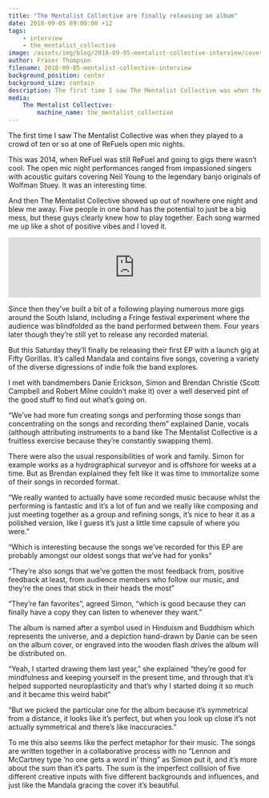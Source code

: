 ```yaml
---
title: "The Mentalist Collective are finally releasing an album"
date: 2018-09-05 09:00:00 +12
tags:
    - interview
    - the_mentalist_collective
image: /assets/img/blog/2018-09-05-mentalist-collective-interview/cover.jpg
author: Fraser Thompson
filename: 2018-09-05-mentalist-collective-interview
background_position: center
background_size: contain
description: The first time I saw The Mentalist Collective was when they played to a crowd of ten or so at one of ReFuels open mic nights. This was way back and 2014, and they're only just now releasing an album. What's the big idea?
media:
    The Mentalist Collective:
        machine_name: the_mentalist_collective
---
```


The first time I saw The Mentalist Collective was when they played to a crowd of ten or so at one of ReFuels open mic nights.

This was 2014, when ReFuel was still ReFuel and going to gigs there wasn’t cool. The open mic night performances ranged from impassioned singers with acoustic guitars covering Neil Young to the legendary banjo originals of Wolfman Stuey. It was an interesting time.

And then The Mentalist Collective showed up out of nowhere one night and blew me away. Five people in one band has the potential to just be a big mess, but these guys clearly knew how to play together. Each song warmed me up like a shot of positive vibes and I loved it. 

<!-- more -->

<center><iframe style="border: 0; width: 100%; height: 120px;" src="https://bandcamp.com/EmbeddedPlayer/album=38699114/size=large/bgcol=ffffff/linkcol=0687f5/tracklist=false/artwork=small/transparent=true/" seamless><a href="http://thementalistcollective.bandcamp.com/album/mandala-ep">Mandala EP by The Mentalist Collective</a></iframe></center>

Since then they’ve built a bit of a following playing numerous more gigs around the South Island, including a Fringe festival experiment where the audience was blindfolded as the band performed between them. Four years later though they’re still yet to release any recorded material.

But this Saturday they’ll finally be releasing their first EP with a launch gig at Fifty Gorillas. It’s called Mandala and contains five songs, covering a variety of the diverse digressions of indie folk the band explores.

I met with bandmembers Danie Erickson, Simon and Brendan Christie (Scott Campbell and Robert Milne couldn’t make it) over a well deserved pint of the good stuff to find out what’s going on.

“We’ve had more fun creating songs and performing those songs than concentrating on the songs and recording them” explained Danie, vocals (although attributing instruments to a band like The Mentalist Collective is a fruitless exercise because they’re constantly swapping them).

There were also the usual responsibilities of work and family. Simon for example works as a hydrographical surveyor and is offshore for weeks at a time. But as Brendan explained they felt like it was time to immortalize some of their songs in recorded format.

“We really wanted to actually have some recorded music because whilst the performing is fantastic and it’s a lot of fun and we really like composing and just meeting together as a group and refining songs, it’s nice to hear it as a polished version, like I guess it’s just a little time capsule of where you were.”

“Which is interesting because the songs we’ve recorded for this EP are probably amongst our oldest songs that we’ve had for yonks” 

“They’re also songs that we’ve gotten the most feedback from, positive feedback at least, from audience members who follow our music, and they’re the ones that stick in their heads the most”

“They’re fan favorites”, agreed Simon, “which is good because they can finally have a copy they can listen to whenever they want.”

The album is named after a symbol used in Hinduism and Buddhism which represents the universe, and a depiction hand-drawn by Danie can be seen on the album cover, or engraved into the wooden flash drives the album will be distributed on.

“Yeah, I started drawing them last year,” she explained “they’re good for mindfulness and keeping yourself in the present time, and through that it’s helped supported neuroplasticity and that’s why I started doing it so much and it became this weird habit”

“But we picked the particular one for the album because it’s symmetrical from a distance, it looks like it’s perfect, but when you look up close it’s not actually symmetrical and there’s like inaccuracies.”

To me this also seems like the perfect metaphor for their music. The songs are written together in a collaborative process with no “Lennon and McCartney type ‘no one gets a word in’ thing” as Simon put it, and it’s more about the sum than it’s parts. The sum is the imperfect collision of five different creative inputs with five different backgrounds and influences, and just like the Mandala gracing the cover it’s beautiful.

